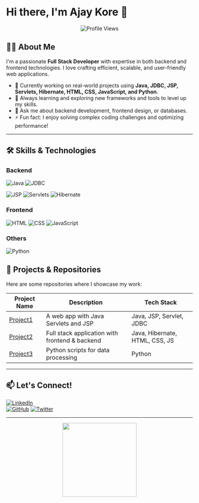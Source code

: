 # Hi there, I'm Ajay Kore 👋

<p align="center">
  <img src="https://komarev.com/ghpvc/?username=your-github-username&style=flat-square&color=blue" alt="Profile Views" />
</p>

## 👨‍💻 About Me

I'm a passionate **Full Stack Developer** with expertise in both backend and frontend technologies. I love crafting efficient, scalable, and user-friendly web applications.

- 🔭 Currently working on real-world projects using **Java, JDBC, JSP, Servlets, Hibernate, HTML, CSS, JavaScript, and Python**.
- 🌱 Always learning and exploring new frameworks and tools to level up my skills.
- 💬 Ask me about backend development, frontend design, or databases.
- ⚡ Fun fact: I enjoy solving complex coding challenges and optimizing performance!

---

## 🛠️ Skills & Technologies

### Backend  
<img src="https://img.shields.io/badge/Java-ED8B00?style=for-the-badge&logo=java&logoColor=white" alt="Java" /> <img src="https://img.shields.io/badge/JDBC-02569B?style=for-the-badge&logo=java&logoColor=white" alt="JDBC" />  

<img src="https://img.shields.io/badge/JSP-5E83BA?style=for-the-badge&logo=java&logoColor=white" alt="JSP" />  <img src="https://img.shields.io/badge/Servlets-000000?style=for-the-badge&logo=java&logoColor=white" alt="Servlets" />  <img src="https://img.shields.io/badge/Hibernate-59666C?style=for-the-badge&logo=hibernate&logoColor=white" alt="Hibernate" />  



### Frontend  
<img src="https://img.shields.io/badge/HTML5-E34F26?style=for-the-badge&logo=html5&logoColor=white" alt="HTML" />  <img src="https://img.shields.io/badge/CSS3-1572B6?style=for-the-badge&logo=css3&logoColor=white" alt="CSS" />  <img src="https://img.shields.io/badge/JavaScript-F7DF1E?style=for-the-badge&logo=javascript&logoColor=black" alt="JavaScript" />  



### Others  
<img src="https://img.shields.io/badge/Python-3776AB?style=for-the-badge&logo=python&logoColor=white" alt="Python" />  

## 📂 Projects & Repositories

Here are some repositories where I showcase my work:

| Project Name | Description | Tech Stack |
|--------------|-------------|------------|
| [Project1](https://github.com/your-github-username/project1) | A web app with Java Servlets and JSP | Java, JSP, Servlet, JDBC |
| [Project2](https://github.com/your-github-username/project2) | Full stack application with frontend & backend | Java, Hibernate, HTML, CSS, JS |
| [Project3](https://github.com/your-github-username/project3) | Python scripts for data processing | Python |

---

## 📫 Let's Connect!

[![LinkedIn](https://img.shields.io/badge/LinkedIn-0A66C2?style=for-the-badge&logo=linkedin&logoColor=white)](https://www.linkedin.com/in/ajay-kore-23767a258/)  
[![GitHub](https://img.shields.io/badge/GitHub-181717?style=for-the-badge&logo=github&logoColor=white)]([https://github.com/your-github-username](https://github.com/KoreAjay))  
[![Twitter](https://img.shields.io/badge/Twitter-1DA1F2?style=for-the-badge&logo=twitter&logoColor=white)](https://twitter.com/your-twitter)

---

<p align="center">
  <img src="https://media.giphy.com/media/hvRJCLFzcasrR4ia7z/giphy.gif" width="200" />
</p>


